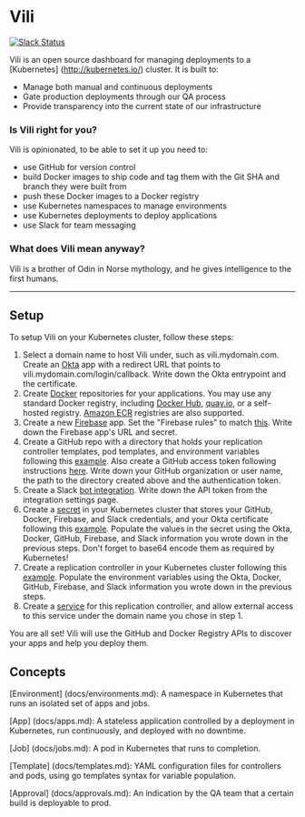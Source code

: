 # Vili

[![Slack Status](https://vili-slackin.herokuapp.com/badge.svg)](https://vili-slackin.herokuapp.com/)

Vili is an open source dashboard for managing deployments to a [Kubernetes] (http://kubernetes.io/) cluster. It is built to:

- Manage both manual and continuous deployments
- Gate production deployments through our QA process
- Provide transparency into the current state of our infrastructure


### Is Vili right for you?

Vili is opinionated, to be able to set it up you need to:

- use GitHub for version control
- build Docker images to ship code and tag them with the Git SHA and branch they were built from
- push these Docker images to a Docker registry
- use Kubernetes namespaces to manage environments
- use Kubernetes deployments to deploy applications
- use Slack for team messaging

### What does Vili mean anyway?

Vili is a brother of Odin in Norse mythology, and he gives intelligence to the first humans.

<hr>

## Setup
To setup Vili on your Kubernetes cluster, follow these steps:

1. Select a domain name to host Vili under, such as vili.mydomain.com. Create an [Okta](https://www.okta.com/) app with a redirect URL that points to vili.mydomain.com/login/callback. Write down the Okta entrypoint and the certificate.
2. Create [Docker](https://www.docker.com/) repositories for your applications. You may use any standard Docker registry, including [Docker Hub](https://hub.docker.com/), [quay.io](https://quay.io/), or a self-hosted registry. [Amazon ECR](https://aws.amazon.com/ecr/) registries are also supported.
3. Create a new [Firebase](https://www.firebase.com/) app. Set the "Firebase rules" to match [this](docs/installation/firebase_security.json). Write down the Firebase app's URL and secret.
4. Create a GitHub repo with a directory that holds your replication controller templates, pod templates, and environment variables following this [example](docs/examples/github). Also create a GitHub access token following instructions [here](https://help.github.com/articles/creating-an-access-token-for-command-line-use/). Write down your GitHub organization or user name, the path to the directory created above and the authentication token.
5. Create a Slack [bot integration](https://api.slack.com/bot-users). Write down the API token from the integration settings page.
6. Create a [secret](http://kubernetes.io/v1.1/docs/user-guide/secrets.html) in your Kubernetes cluster that stores your GitHub, Docker, Firebase, and Slack credentials, and your Okta certificate following this [example](https://github.com/airware/vili/blob/master/docs/examples/simple/secret.yaml). Populate the values in the secret using the Okta, Docker, GitHub, Firebase, and Slack information you wrote down in the previous steps. Don't forget to base64 encode them as required by Kubernetes!
7. Create a replication controller in your Kubernetes cluster following this [example](docs/examples/simple/controller.yaml). Populate the environment variables using the Okta, Docker, GitHub, Firebase, and Slack information you wrote down in the previous steps.
8. Create a [service](http://kubernetes.io/v1.1/docs/user-guide/services.html) for this replication controller, and allow external access to this service under the domain name you chose in step 1.

You are all set! Vili will use the GitHub and Docker Registry APIs to discover your apps and help you deploy them.

## Concepts

[Environment] (docs/environments.md): A namespace in Kubernetes that runs an isolated set of apps and jobs.

[App] (docs/apps.md): A stateless application controlled by a deployment in Kubernetes, run continuously, and deployed with no downtime.

[Job] (docs/jobs.md): A pod in Kubernetes that runs to completion.

[Template] (docs/templates.md): YAML configuration files for controllers and pods, using go templates syntax for variable population.

[Approval] (docs/approvals.md): An indication by the QA team that a certain build is deployable to prod.
